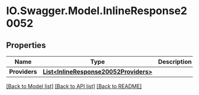 # IO.Swagger.Model.InlineResponse20052
## Properties

Name | Type | Description | Notes
------------ | ------------- | ------------- | -------------
**Providers** | [**List&lt;InlineResponse20052Providers&gt;**](InlineResponse20052Providers.md) |  | 

[[Back to Model list]](../README.md#documentation-for-models) [[Back to API list]](../README.md#documentation-for-api-endpoints) [[Back to README]](../README.md)

